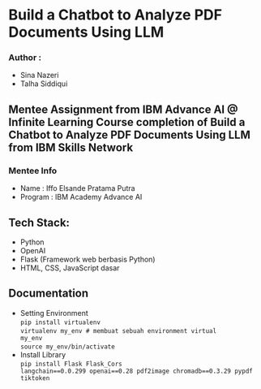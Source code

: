 # Build a Chatbot to Analyze PDF Documents Using LLM

### Author :  
- Sina Nazeri
- Talha Siddiqui

## Mentee Assignment from IBM Advance AI @ Infinite Learning Course completion of Build a Chatbot to Analyze PDF Documents Using LLM from IBM Skills Network

### Mentee Info
- Name    : Iffo Elsande Pratama Putra
- Program : IBM Academy Advance AI

## Tech Stack:
- Python
- OpenAI
- Flask (Framework web berbasis Python)
- HTML, CSS, JavaScript dasar

## Documentation
- Setting Environment <br>
  <code>pip install virtualenv</code> <br>
  <code>virtualenv my_env # membuat sebuah  environment virtual my_env</code> <br>
  <code>source my_env/bin/activate</code>
- Install Library <br>
  <code>pip install Flask Flask_Cors langchain==0.0.299 openai==0.28 pdf2image chromadb==0.3.29 pypdf tiktoken</code> <br>
